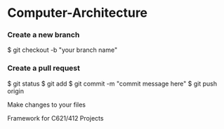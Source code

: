 # Computer-Architecture

### Create a new branch
$ git checkout -b "your branch name"
### Create a pull request
$ git status 
$ git add <file>
$ git commit -m "commit message here"
$ git push origin <branch name>

Make changes to your files



Framework for C621/412 Projects

